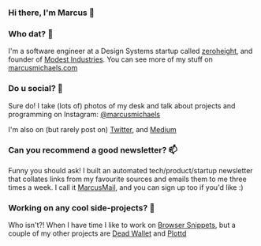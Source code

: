 ### Hi there, I'm Marcus 👋

### Who dat? 🤔
I'm a software engineer at a Design Systems startup called [zeroheight](https://zeroheight.com/), and founder of [Modest Industries](https://modestindustries.co). You can see more of my stuff on [marcusmichaels.com](https://marcusmichaels.com)

### Do u social? 👯
Sure do! I take (lots of) photos of my desk and talk about projects and programming on Instagram: [@marcusmichaels](https://instagram.com/marcusmichaels)

I'm also on (but rarely post on) [Twitter](https://twitter.com/marcusmichaels), and [Medium](https://medium.com/@marcusmichaels)

### Can you recommend a good newsletter? 📫 
Funny you should ask! I built an automated tech/product/startup newsletter that collates links from my favourite sources and emails them to me three times a week. I call it [MarcusMail](https://bit.ly/marcus-mail), and you can sign up too if you'd like :)

### Working on any cool side-projects? 🚀
Who isn't?! When I have time I like to work on [Browser Snippets](https://browsersnippets.com), but a couple of my other projects are [Dead Wallet](https://deadwallet.com) and [Plottd](https://plottd.com)

<!--
**marcusmichaels/marcusmichaels** is a ✨ _special_ ✨ repository because its `README.md` (this file) appears on your GitHub profile.

Here are some ideas to get you started:

- 🔭 I’m currently working on ...
- 🌱 I’m currently learning ...
- 👯 I’m looking to collaborate on ...
- 🤔 I’m looking for help with ...
- 💬 Ask me about ...
- 📫 How to reach me: ...
- 😄 Pronouns: ...
- ⚡ Fun fact: ...
-->
